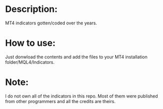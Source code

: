 # Description:
MT4 indicators gotten/coded over the years.

# How to use:
Just donwload the contents and add the files to your MT4 installation folder/MQL4/Indicators.

# Note:
I do not own all of the indicators in this repo. Most of them were published from other programmers and all the credits are theirs.
